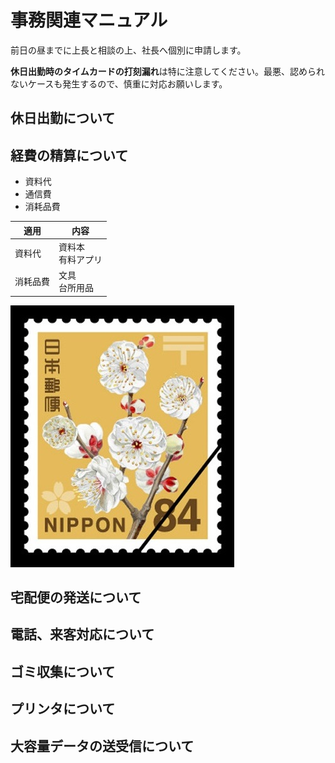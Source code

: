 # 事務関連マニュアル
前日の昼までに上長と相談の上、社長へ個別に申請します。

**休日出勤時のタイムカードの打刻漏れ**は特に注意してください。最悪、認められないケースも発生するので、慎重に対応お願いします。
## 休日出勤について
## 経費の精算について
- 資料代
- 通信費
- 消耗品費

|適用|内容 
|--|--
|資料代|資料本<br>有料アプリ
|消耗品費|文具<br>台所用品
![切手](img/kitte.jpg)
## 宅配便の発送について
## 電話、来客対応について
## ゴミ収集について
## プリンタについて
## 大容量データの送受信について
